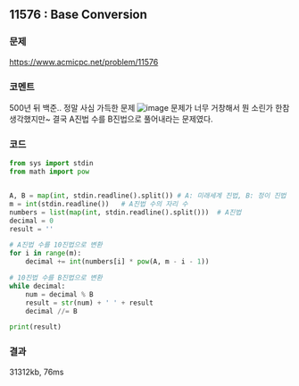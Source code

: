 ## 11576 : Base Conversion
### 문제
https://www.acmicpc.net/problem/11576
### 코멘트
500년 뒤 백준.. 정말 사심 가득한 문제
![image](https://user-images.githubusercontent.com/50744222/144712703-ddf12aaa-d80f-45a6-bbe3-a2464be893b5.png)
문제가 너무 거창해서 뭔 소린가 한참 생각했지만~ 결국 A진법 수를 B진법으로 풀어내라는 문제였다.

### 코드
```python
from sys import stdin
from math import pow


A, B = map(int, stdin.readline().split()) # A: 미래세계 진법, B: 정이 진법
m = int(stdin.readline())   # A진법 수의 자리 수
numbers = list(map(int, stdin.readline().split()))  # A진법
decimal = 0
result = ''

# A진법 수를 10진법으로 변환
for i in range(m):
    decimal += int(numbers[i] * pow(A, m - i - 1))

# 10진법 수를 B진법으로 변환
while decimal:
    num = decimal % B
    result = str(num) + ' ' + result
    decimal //= B

print(result)
```
### 결과
31312kb, 76ms
